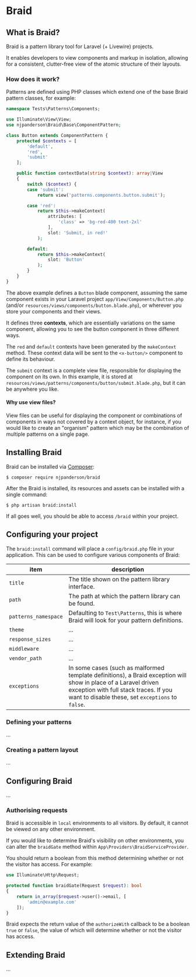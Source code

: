 # Braid

## What is Braid?
Braid is a pattern library tool for Laravel (+ Livewire) projects.

It enables developers to view components and markup in isolation, allowing for a consistent, clutter-free view of the atomic structure of their layouts.

### How does it work?
Patterns are defined using PHP classes which extend one of the base Braid pattern classes, for example:

```php
namespace Tests\Patterns\Components;

use Illuminate\View\View;
use njpanderson\Braid\Base\ComponentPattern;

class Button extends ComponentPattern {
    protected $contexts = [
        'default',
        'red',
        'submit'
    ];

    public function contextData(string $context): array|View
    {
        switch ($context) {
        case 'submit':
            return view('patterns.components.button.submit');

        case 'red':
            return $this->makeContext(
                attributes: [
                    'class' => 'bg-red-400 text-2xl'
                ],
                slot: 'Submit, in red!'
            );

        default:
            return $this->makeContext(
                slot: 'Button'
            );
        }
    }
}
```

The above example defines a `Button` blade component, assuming the same component exists in your Laravel project `app/View/Components/Button.php` (and/or `resources/views/components/button.blade.php`), or wherever you store your components and their views.

It defines three **contexts**, which are essentially variations on the same component, allowing you to see the button component in three different ways.

The `red` and `default` contexts have been generated by the `makeContext` method. These context data will be sent to the `<x-button/>` component to define its behaviour.

The `submit` context is a complete view file, responsible for displaying the component on its own. In this example, it is stored at `resources/views/patterns/components/button/submit.blade.php`, but it can be anywhere you like.

#### Why use view files?

View files can be useful for displaying the component or combinations of components in ways not covered by a context object, for instance, if you would like to create an "organism" pattern which may be the combination of multiple patterns on a single page.

## Installing Braid
Braid can be installed via [Composer](https://getcomposer.org):

```
$ composer require njpanderson/braid
```

After the Braid is installed, its resources and assets can be installed with a single command:

```
$ php artisan braid:install
```

If all goes well, you should be able to access `/braid` within your project.

## Configuring your project
The `braid:install` command will place a `config/braid.php` file in your application. This can be used to configure various components of Braid:

item | description
--- | ---
`title` | The title shown on the pattern library interface.
`path` | The path at which the pattern library can be found.
`patterns_namespace` | Defaulting to `Test\Patterns`, this is where Braid will look for your pattern definitions.
`theme` | ...
`response_sizes` | ...
`middleware` | ...
`vendor_path` | ...
`exceptions` | In some cases (such as malformed template definitions), a Braid exception will show in place of a Laravel driven exception with full stack traces. If you want to disable these, set `exceptions` to `false`.

### Defining your patterns
...

### Creating a pattern layout
...

## Configuring Braid
...

### Authorising requests

Braid is accessible in `local` environments to all visitors. By default, it cannot be viewed on any other environment.

If you would like to determine Braid's visibility on other environments, you can alter the `braidGate` method within `App\Providers\BraidServiceProvider`.

You should return a boolean from this method determining whether or not the visitor has access. For example:

```php
use Illuminate\Http\Request;

protected function braidGate(Request $request): bool
{
    return in_array($request->user()->email, [
        'admin@example.com'
    ]);
}
```

Braid expects the return value of the `authorizeWith` callback to be a boolean `true` or `false`, the value of which will determine whether or not the visitor has access.

## Extending Braid
...